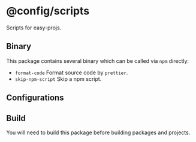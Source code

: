 # @config/scripts

Scripts for easy-projs.

## Binary

This package contains several binary which can be called via `npm` directly:

- `format-code`
  Format source code by `prettier`.
- `skip-npm-script`
  Skip a npm script.

## Configurations

## Build

You will need to build this package before building packages and projects.
